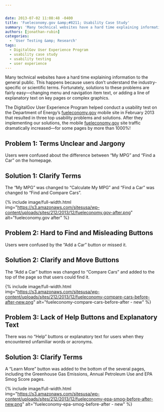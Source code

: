 ```yaml
---


date: 2013-07-02 11:08:48 -0400
title: 'Fueleconomy.gov &amp;#8211; Usability Case Study'
summary: 'Many technical websites have a hard time explaining information to the general public. This happens because users don&rsquo;t understand the industry-specific or scientific terms. Fortunately, solutions to these problems are fairly easy&mdash;changing menu and navigation item text, or adding a line of explanatory text on key pages or complex graphics. The DigitalGov User Experience Program'
authors: [jonathan-rubin]
categories:
  - 'User Testing &amp; Research'
tags:
  - DigitalGov User Experience Program
  - usability case study
  - usability testing
  - user experience
---
```


Many technical websites have a hard time explaining information to the general public. This happens because users don’t understand the industry-specific or scientific terms. Fortunately, solutions to these problems are fairly easy—changing menu and navigation item text, or adding a line of explanatory text on key pages or complex graphics.

The DigitalGov User Experience Program helped conduct a usability test on the Department of Energy&#8217;s [fueleconomy.gov](http://fueleconomy.gov/) mobile site in February 2013 that resulted in three top usability problems and solutions. After they implementing our solutions,  the mobile [fueleconomy.gov](http://fueleconomy.gov/) site traffic dramatically increased—for some pages by more than 1000%!

## Problem 1: Terms Unclear and Jargony

Users were confused about the difference between &#8220;My MPG&#8221; and &#8220;Find a Car&#8221; on the homepage.

## Solution 1: Clarify Terms

The &#8220;My MPG&#8221; was changed to &#8220;Calculate My MPG&#8221; and &#8220;Find a Car&#8221; was changed to &#8220;Find and Compare Cars&#8221;.

{% include image/full-width.html img="https://s3.amazonaws.com/sitesusa/wp-content/uploads/sites/212/2013/12/fueleconomy.gov-after.png" alt="fueleconomy.gov after" %}


## Problem 2: Hard to Find and Misleading Buttons

Users were confused by the &#8220;Add a Car&#8221; button or missed it.

## Solution 2: Clarify and Move Buttons

The &#8220;Add a Car&#8221; button was changed to &#8220;Compare Cars&#8221; and added to the top of the page so that users could find it.

{% include image/full-width.html img="https://s3.amazonaws.com/sitesusa/wp-content/uploads/sites/212/2013/12/fueleconomy-compare-cars-before-after-new.png" alt="fueleconomy-compare-cars-before-after - new" %}


## Problem 3: Lack of Help Buttons and Explanatory Text

There was no &#8220;Help&#8221; buttons or explanatory text for users when they encountered unfamiliar words or acronyms.

## Solution 3: Clarify Terms

A &#8220;Learn More&#8221; button was added to the bottom of the several pages, including the Greenhouse Gas Emissions, Annual Petroleum Use and EPA Smog Score pages.

{% include image/full-width.html img="https://s3.amazonaws.com/sitesusa/wp-content/uploads/sites/212/2013/12/fueleconomy-epa-smog-before-after-new.png" alt="fueleconomy-epa-smog-before-after - new" %}
